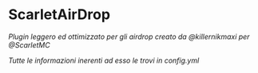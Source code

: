 # ScarletAirDrop

_Plugin leggero ed ottimizzato per gli airdrop creato da @killernikmaxi per @ScarletMC_

_Tutte le informazioni inerenti ad esso le trovi in config.yml_
